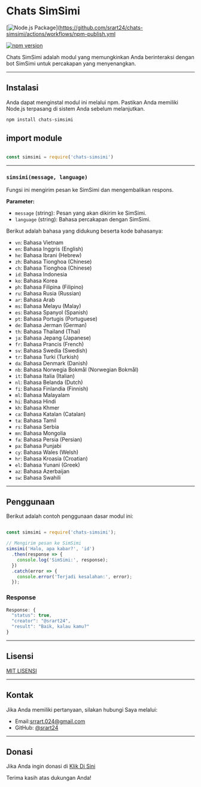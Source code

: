 # Chats SimSimi


[![Node.js Package](https://github.com/srart24/chats-simsimi/actions/workflows/npm-publish.yml/badge.svg)](https://github.com/srart24/chats-simsimi/actions/workflows/npm-publish.yml

[![npm version](https://badge.fury.io/js/chats-simsimi.svg)](https://www.npmjs.com/package/chats-simsimi)



Chats SimSimi adalah modul yang memungkinkan Anda berinteraksi dengan bot SimSimi untuk percakapan yang menyenangkan.

--------

## Instalasi

Anda dapat menginstal modul ini melalui npm. Pastikan Anda memiliki Node.js terpasang di sistem Anda sebelum melanjutkan.

```bash
npm install chats-simsimi

```

## import module
``` js

const simsimi = require('chats-simsimi')

```

--------

### `simsimi(message, language)`

Fungsi ini mengirim pesan ke SimSimi dan mengembalikan respons.

**Parameter:**

- `message` (string): Pesan yang akan dikirim ke SimSimi.
- `language` (string): Bahasa percakapan dengan SimSimi. 



Berikut adalah bahasa yang didukung beserta kode bahasanya:


- `vn`: Bahasa Vietnam
- `en`: Bahasa Inggris (English)
- `he`: Bahasa Ibrani (Hebrew)
- `zh`: Bahasa Tionghoa (Chinese)
- `ch`: Bahasa Tionghoa (Chinese)
- `id`: Bahasa Indonesia
- `ko`: Bahasa Korea
- `ph`: Bahasa Filipina (Filipino)
- `ru`: Bahasa Rusia (Russian)
- `ar`: Bahasa Arab
- `ms`: Bahasa Melayu (Malay)
- `es`: Bahasa Spanyol (Spanish)
- `pt`: Bahasa Portugis (Portuguese)
- `de`: Bahasa Jerman (German)
- `th`: Bahasa Thailand (Thai)
- `ja`: Bahasa Jepang (Japanese)
- `fr`: Bahasa Prancis (French)
- `sv`: Bahasa Swedia (Swedish)
- `tr`: Bahasa Turki (Turkish)
- `da`: Bahasa Denmark (Danish)
- `nb`: Bahasa Norwegia Bokmål (Norwegian Bokmål)
- `it`: Bahasa Italia (Italian)
- `nl`: Bahasa Belanda (Dutch)
- `fi`: Bahasa Finlandia (Finnish)
- `ml`: Bahasa Malayalam
- `hi`: Bahasa Hindi
- `kh`: Bahasa Khmer
- `ca`: Bahasa Katalan (Catalan)
- `ta`: Bahasa Tamil
- `rs`: Bahasa Serbia
- `mn`: Bahasa Mongolia
- `fa`: Bahasa Persia (Persian)
- `pa`: Bahasa Punjabi
- `cy`: Bahasa Wales (Welsh)
- `hr`: Bahasa Kroasia (Croatian)
- `el`: Bahasa Yunani (Greek)
- `az`: Bahasa Azerbaijan
- `sw`: Bahasa Swahili

--------

## Penggunaan

Berikut adalah contoh penggunaan dasar modul ini:

``` js

const simsimi = require('chats-simsimi');

// Mengirim pesan ke SimSimi
simsimi('Halo, apa kabar?', 'id')
  .then(response => {
    console.log('SimSimi:', response);
  })
  .catch(error => {
    console.error('Terjadi kesalahan:', error);
  });

```

### Response
``` js
Response: {
  "status": true,
  "creator": "@srart24",
  "result": "Baik, kalau kamu?"
}
```

--------


## Lisensi

 [MIT LISENSI](LICENSE)


--------


## Kontak

Jika Anda memiliki pertanyaan, silakan hubungi Saya melalui:

-  Email:[srrart.024@gmail.com](mailto:rart.024@gmail.com)
- GitHub: [@srart24](https://github.com/srart24)

--------

## Donasi

Jika Anda ingin donasi di [Klik Di Sini](https://saweria.co/srart24)


Terima kasih atas dukungan Anda!




